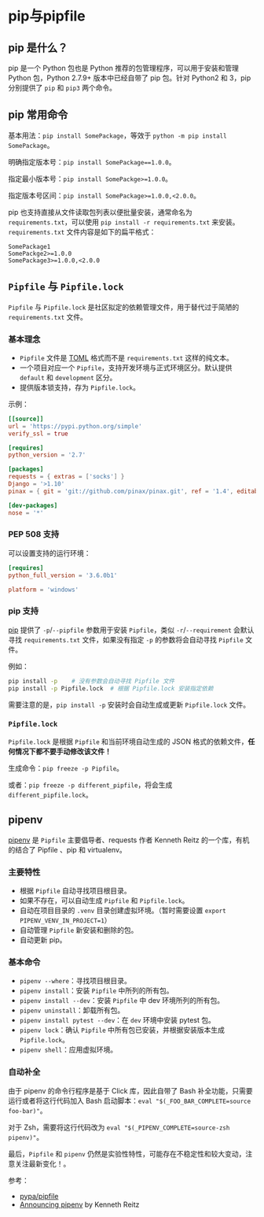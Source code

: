 # pip与pipfile

## pip 是什么？

pip 是一个 Python 包也是 Python 推荐的包管理程序，可以用于安装和管理 Python 包，Python 2.7.9+ 版本中已经自带了 pip 包。针对 Python2 和 3，pip 分别提供了 ``pip`` 和 ``pip3`` 两个命令。

## pip 常用命令

基本用法：``pip install SomePackage``，等效于 ``python -m pip install SomePackage``。

明确指定版本号：``pip install SomePackage==1.0.0``。

指定最小版本号：``pip install SomePackge>=1.0.0``。

指定版本号区间：``pip install SomePackage>=1.0.0,<2.0.0``。

pip 也支持直接从文件读取包列表以便批量安装，通常命名为 ``requirements.txt``，可以使用 ``pip install -r requirements.txt`` 来安装。``requirements.txt`` 文件内容是如下的扁平格式：

```
SomePackage1
SomePackge2>=1.0.0
SomePackage3>=1.0.0,<2.0.0
```

## ``Pipfile`` 与 ``Pipfile.lock``

``Pipfile`` 与 ``Pipfile.lock`` 是社区拟定的依赖管理文件，用于替代过于简陋的 ``requirements.txt`` 文件。

###  基本理念

-  ``Pipfile`` 文件是 [TOML](https://github.com/toml-lang/toml) 格式而不是 ``requirements.txt`` 这样的纯文本。
- 一个项目对应一个 ``Pipfile``，支持开发环境与正式环境区分。默认提供 ``default`` 和 ``development`` 区分。
- 提供版本锁支持，存为 ``Pipfile.lock``。

示例：

```toml
[[source]]
url = 'https://pypi.python.org/simple'
verify_ssl = true

[requires]
python_version = '2.7'

[packages]
requests = { extras = ['socks'] }
Django = '>1.10'
pinax = { git = 'git://github.com/pinax/pinax.git', ref = '1.4', editable = true }

[dev-packages]
nose = '*'
```

### PEP 508 支持

可以设置支持的运行环境：

```toml
[requires]
python_full_version = '3.6.0b1'

platform = 'windows'
```

### pip 支持

[pip](https://pip.pypa.io/en/stable/) 提供了 ``-p``/``--pipfile`` 参数用于安装 ``Pipfile``，类似 ``-r``/``--requirement`` 会默认寻找 ``requirements.txt`` 文件，如果没有指定 ``-p`` 的参数将会自动寻找 ``Pipfile`` 文件。

例如：

```sh
pip install -p    # 没有参数会自动寻找 Pipfile 文件
pip install -p Pipfile.lock  # 根据 Pipfile.lock 安装指定依赖
```

需要注意的是，``pip install -p`` 安装时会自动生成或更新 ``Pipfile.lock`` 文件。

### ``Pipfile.lock``

``Pipfile.lock`` 是根据 ``Pipfile`` 和当前环境自动生成的 JSON 格式的依赖文件，**任何情况下都不要手动修改该文件！**

生成命令：``pip freeze -p Pipfile``。

或者：``pip freeze -p different_pipfile``，将会生成 ``different_pipfile.lock``。

## pipenv

[pipenv](https://github.com/kennethreitz/pipenv) 是 ``Pipfile`` 主要倡导者、requests 作者 Kenneth Reitz 的一个库，有机的结合了 Pipfile 、pip 和 virtualenv。

### 主要特性

- 根据 ``Pipfile`` 自动寻找项目根目录。
- 如果不存在，可以自动生成 ``Pipfile`` 和 ``Pipfile.lock``。
- 自动在项目目录的 ``.venv`` 目录创建虚拟环境。（暂时需要设置 ``export PIPENV_VENV_IN_PROJECT=1``）
- 自动管理 ``Pipfile`` 新安装和删除的包。
- 自动更新 pip。

### 基本命令

- ``pipenv --where``：寻找项目根目录。
- ``pipenv install``：安装 ``Pipfile`` 中所列的所有包。
- ``pipenv install --dev``：安装 ``Pipfile`` 中 dev 环境所列的所有包。
- ``pipenv uninstall``：卸载所有包。
- ``pipenv install pytest --dev``：在 ``dev`` 环境中安装 pytest 包。
- ``pipenv lock``：确认 ``Pipfile`` 中所有包已安装，并根据安装版本生成 ``Pipfile.lock``。
- ``pipenv shell``：应用虚拟环境。

### 自动补全

由于 pipenv 的命令行程序是基于 Click 库，因此自带了 Bash 补全功能，只需要运行或者将这行代码加入 Bash 启动脚本：``eval "$(_FOO_BAR_COMPLETE=source foo-bar)"``。

对于 Zsh，需要将这行代码改为 ``eval "$(_PIPENV_COMPLETE=source-zsh pipenv)"``。


最后，``Pipfile`` 和 ``pipenv`` 仍然是实验性特性，可能存在不稳定性和较大变动，注意关注最新变化！。

参考：

- [pypa/pipfile](https://github.com/pypa/pipfile)
- [Announcing pipenv](https://www.kennethreitz.org/essays/announcing-pipenv) by Kenneth Reitz
